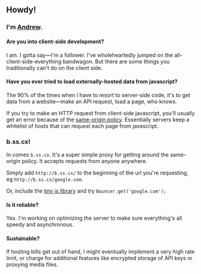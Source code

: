 ## Howdy!

### I'm [Andrew](http://monks.co/).

#### Are you into client-side development?

I am. I gotta say—I'm a follower. I've wholeheartedly jumped on the all-client-side-everything bandwagon. But there are some things you traditionally can't do on the client side.

#### Have you ever tried to load externally-hosted data from javascript?

The 90% of the times when I have to resort to server-side code, it's to get data from a website—make an API request, load a page, who knows. 

If you try to make an HTTP request from client-side javascript, you'll usually get an error because of the [same-origin policy](http://en.wikipedia.org/wiki/Same-origin_policy). Essentially servers keep a whitelist of hosts that can request each page from javascript.

### b.ss.cx!

In comes `b.ss.cx`. It's a super simple proxy for getting around the same-origin policy. It accepts requests from anyone anywhere. 

Simply add `http://b.ss.cx/` to the beginning of the url you're requesting, eg `http://b.ss.cx/google.com`.

Or, include the [tiny js library](/b.ss.cx.min.js) and try `Bouncer.get('google.com');`

#### Is it reliable?

Yes. I'm working on optimizing the server to make sure everything's all speedy and asynchronous.

#### Sustainable?

If hosting bills get out of hand, I might eventually implement a very high rate limit, or charge for additional features like encrypted storage of API keys or proxying media files.